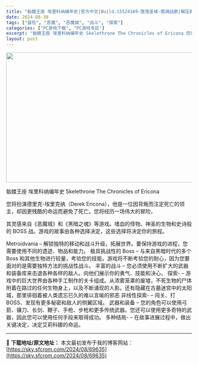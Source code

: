 ```yaml
---
title: "骷髅王座 埃里科纳编年史|官方中文|Build.15524169-堕落圣域-噬魂战歌|解压即撸|"
date: 2024-08-30
tags: ["冒险", "恶魔", "恶魔城", "战斗", "探索"]
categories: ["PC游戏下载", "PC游戏专区"]
excerpt: "骷髅王座 埃里科纳编年史 Skelethrone The Chronicles of Ericona 您将扮演德里克-埃里克纳（Derek Ericona），他是一位因背叛而注定死亡的领主，却因更残酷的命运而避免了死亡。您将经历一场伟大的冒险， 其灵感来自《恶魔城》和《黑暗之魂》等游戏。嗜血的怪物、&hellip;"
layout: post
---
```


<img class="aligncenter size-full wp-image-69636" src="https://sky.sfcrom.com/wp-content/uploads/2024/08/2024083010435441.webp" alt="" width="616" height="353" />

骷髅王座 埃里科纳编年史 Skelethrone The Chronicles of Ericona

您将扮演德里克-埃里克纳（Derek Ericona），他是一位因背叛而注定死亡的领主，却因更残酷的命运而避免了死亡。您将经历一场伟大的冒险，

其灵感来自《恶魔城》和《黑暗之魂》等游戏。嗜血的怪物、神圣的生物和史诗般的 BOSS 战。游戏的故事由各种选择决定，这些选择将决定你的旅程。

Metroidvania – 解锁独特的移动和战斗升级，拓展世界。要保持游戏的进程，您需要使用不同的遗迹、物品和能力。
极具挑战性的 Boss – 与来自黑暗时代的多个 Boss 和其他生物进行较量，考验您的技能。游戏将不断考验您的耐心，因为您要面对的是需要独特方法的挑战性战斗。
丰富的战斗 – 您必须使用不断扩大的武器和装备库来击退各种各样的敌人。向他们展示你的勇气、技能和决心。
探索- – 游戏中的巨大世界由各种手工制作的关卡组成。从浓雾笼罩的废墟，不死生物的尸体附着在路过的任何生物身上，以及不断涌现的人影。还有隐藏在古墓迷宫中的太阳城，那里徘徊着被人类遗忘已久的难以言喻的邪恶
非线性探索- – 闯关、打BOSS、发现有更多秘密和敌人的侧翼区域。
武器和装备 – 您的角色可以使用弓箭、镰刀、长剑、鞭子、手枪、步枪和更多传统武器。您还可以使用更多奇特的武器，因此您可以使用任何手段来取得成功。
多种结局- – 在故事进展过程中，做出关键决定，决定艾莉科娜的命运。

---
📖 **下载地址/原文地址：** 本文最初发布于我的博客网站：[https://sky.sfcrom.com/2024/08/69635](https://sky.sfcrom.com/2024/08/69635)
